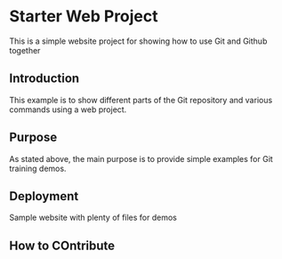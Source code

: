 # Starter Web Project

This is a simple website project for showing how to use Git and Github together

## Introduction

This example is to show different parts of the Git repository and various commands using a web project.


## Purpose

As stated above, the main purpose is to provide simple examples for Git training demos.

## Deployment

Sample website with plenty of files for demos

## How to COntribute
